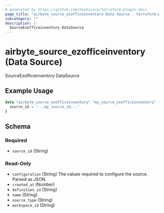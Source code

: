 ```yaml
---
# generated by https://github.com/hashicorp/terraform-plugin-docs
page_title: "airbyte_source_ezofficeinventory Data Source - terraform-provider-airbyte"
subcategory: ""
description: |-
  SourceEzofficeinventory DataSource
---
```


# airbyte_source_ezofficeinventory (Data Source)

SourceEzofficeinventory DataSource

## Example Usage

```terraform
data "airbyte_source_ezofficeinventory" "my_source_ezofficeinventory" {
  source_id = "...my_source_id..."
}
```

<!-- schema generated by tfplugindocs -->
## Schema

### Required

- `source_id` (String)

### Read-Only

- `configuration` (String) The values required to configure the source. Parsed as JSON.
- `created_at` (Number)
- `definition_id` (String)
- `name` (String)
- `source_type` (String)
- `workspace_id` (String)
